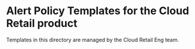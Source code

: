   # Alert Policy Templates for the Cloud Retail product

Templates in this directory are managed by the Cloud Retail Eng team.